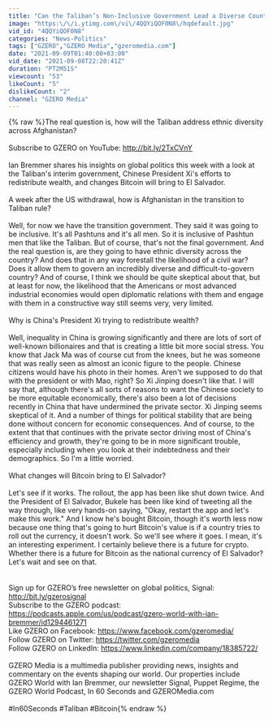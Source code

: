 ```yaml
---
title: "Can the Taliban’s Non-Inclusive Government Lead a Diverse Country? | World In :60 | GZERO Media"
image: "https:\/\/i.ytimg.com\/vi\/4QQYiQOF0N8\/hqdefault.jpg"
vid_id: "4QQYiQOF0N8"
categories: "News-Politics"
tags: ["GZERO","GZERO Media","gzeromedia.com"]
date: "2021-09-09T01:40:00+03:00"
vid_date: "2021-09-08T22:20:41Z"
duration: "PT2M51S"
viewcount: "53"
likeCount: "5"
dislikeCount: "2"
channel: "GZERO Media"
---
```

{% raw %}The real question is, how will the Taliban address ethnic diversity across Afghanistan? <br /><br />Subscribe to GZERO on YouTube: <a rel="nofollow" target="blank" href="http://bit.ly/2TxCVnY">http://bit.ly/2TxCVnY</a><br /><br />Ian Bremmer shares his insights on global politics this week with a look at the Taliban's interim government, Chinese President Xi's efforts to redistribute wealth, and changes Bitcoin will bring to El Salvador.<br /><br />A week after the US withdrawal, how is Afghanistan in the transition to Taliban rule? <br /><br />Well, for now we have the transition government. They said it was going to be inclusive. It's all Pashtuns and it's all men. So it is inclusive of Pashtun men that like the Taliban. But of course, that's not the final government. And the real question is, are they going to have ethnic diversity across the country? And does that in any way forestall the likelihood of a civil war? Does it allow them to govern an incredibly diverse and difficult-to-govern country? And of course, I think we should be quite skeptical about that, but at least for now, the likelihood that the Americans or most advanced industrial economies would open diplomatic relations with them and engage with them in a constructive way still seems very, very limited.<br /><br />Why is China's President Xi trying to redistribute wealth? <br /><br />Well, inequality in China is growing significantly and there are lots of sort of well-known billionaires and that is creating a little bit more social stress. You know that Jack Ma was of course cut from the knees, but he was someone that was really seen as almost an iconic figure to the people. Chinese citizens would have his photo in their homes. Aren't we supposed to do that with the president or with Mao, right? So Xi Jinping doesn't like that. I will say that, although there's all sorts of reasons to want the Chinese society to be more equitable economically, there's also been a lot of decisions recently in China that have undermined the private sector. Xi Jinping seems skeptical of it. And a number of things for political stability that are being done without concern for economic consequences. And of course, to the extent that that continues with the private sector driving most of China's efficiency and growth, they're going to be in more significant trouble, especially including when you look at their indebtedness and their demographics. So I'm a little worried. <br /><br />What changes will Bitcoin bring to El Salvador? <br /><br />Let's see if it works. The rollout, the app has been like shut down twice. And the President of El Salvador, Bukele has been like kind of tweeting all the way through, like very hands-on saying, &quot;Okay, restart the app and let's make this work.&quot; And I know he's bought Bitcoin, though it's worth less now because one thing that's going to hurt Bitcoin's value is if a country tries to roll out the currency, it doesn't work. So we'll see where it goes. I mean, it's an interesting experiment. I certainly believe there is a future for crypto. Whether there is a future for Bitcoin as the national currency of El Salvador? Let's wait and see on that.<br /><br /><br />Sign up for GZERO’s free newsletter on global politics, Signal: <a rel="nofollow" target="blank" href="http://bit.ly/gzerosignal">http://bit.ly/gzerosignal</a><br />Subscribe to the GZERO podcast: <a rel="nofollow" target="blank" href="https://podcasts.apple.com/us/podcast/gzero-world-with-ian-bremmer/id1294461271">https://podcasts.apple.com/us/podcast/gzero-world-with-ian-bremmer/id1294461271</a><br />Like GZERO on Facebook: <a rel="nofollow" target="blank" href="https://www.facebook.com/gzeromedia/">https://www.facebook.com/gzeromedia/</a><br />Follow GZERO on Twitter: <a rel="nofollow" target="blank" href="https://twitter.com/gzeromedia">https://twitter.com/gzeromedia</a><br />Follow GZERO on LinkedIn: <a rel="nofollow" target="blank" href="https://www.linkedin.com/company/18385722/">https://www.linkedin.com/company/18385722/</a><br /><br />GZERO Media is a multimedia publisher providing news, insights and commentary on the events shaping our world. Our properties include GZERO World with Ian Bremmer, our newsletter Signal, Puppet Regime, the GZERO World Podcast, In 60 Seconds and GZEROMedia.com<br /><br />#In60Seconds #Taliban #Bitcoin{% endraw %}

